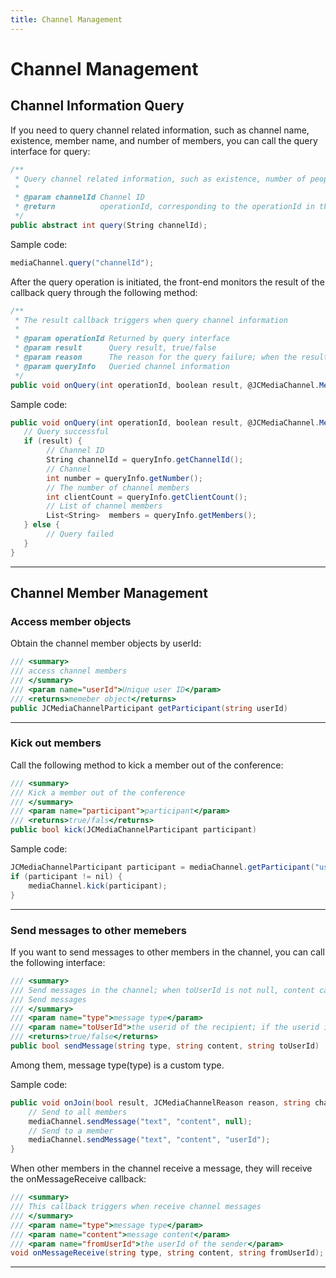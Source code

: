 ```yaml
---
title: Channel Management
---
```

# Channel Management

## Channel Information Query

If you need to query channel related information, such as channel name,
existence, member name, and number of members, you can call the query
interface for query:

``````csharp
/**
 * Query channel related information, such as existence, number of people, etc.
 *
 * @param channelId Channel ID
 * @return          operationId, corresponding to the operationId in the onQuery callback
 */
public abstract int query(String channelId);
``````

Sample code:

``````csharp
mediaChannel.query("channelId");
``````

After the query operation is initiated, the front-end monitors the
result of the callback query through the following method:

``````csharp
/**
 * The result callback triggers when query channel information
 *
 * @param operationId Returned by query interface
 * @param result      Query result, true/false
 * @param reason      The reason for the query failure; when the result is false, The value is valid
 * @param queryInfo   Queried channel information
 */
public void onQuery(int operationId, boolean result, @JCMediaChannel.MediaChannelReason int reason, JCMediaChannelQueryInfo queryInfo);
``````

Sample code:

``````csharp
public void onQuery(int operationId, boolean result, @JCMediaChannel.MediaChannelReason int reason, JCMediaChannelQueryInfo queryInfo) {
   // Query successful
   if (result) {
        // Channel ID
        String channelId = queryInfo.getChannelId();
        // Channel
        int number = queryInfo.getNumber();
        // The number of channel members
        int clientCount = queryInfo.getClientCount();
        // List of channel members
        List<String>  members = queryInfo.getMembers();
   } else {
        // Query failed
   }
}
``````

-----

## Channel Member Management

### Access member objects

Obtain the channel member objects by userId:

``````csharp
/// <summary>
/// access channel members
/// </summary>
/// <param name="userId">Unique user ID</param>
/// <returns>memeber object</returns>
public JCMediaChannelParticipant getParticipant(string userId)
``````

-----

### Kick out members

Call the following method to kick a member out of the conference:

``````csharp
/// <summary>
/// Kick a member out of the conference
/// </summary>
/// <param name="participant">participant</param>
/// <returns>true/fals</returns>
public bool kick(JCMediaChannelParticipant participant)
``````

Sample code:

``````csharp
JCMediaChannelParticipant participant = mediaChannel.getParticipant("userId");
if (participant != nil) {
    mediaChannel.kick(participant);
}
``````

-----

### Send messages to other memebers

If you want to send messages to other members in the channel, you can
call the following interface:

``````csharp
/// <summary>
/// Send messages in the channel; when toUserId is not null, content cannot be greater than 4k
/// Send messages
/// </summary>
/// <param name="type">message type</param>
/// <param name="toUserId">the userid of the recipient; if the userid is set to null, it will be sent to all members of the channel</param>
/// <returns>true/false</returns>
public bool sendMessage(string type, string content, string toUserId)
``````

Among them, message type(type) is a custom type.

Sample code:

``````csharp
public void onJoin(bool result, JCMediaChannelReason reason, string channelId) {
    // Send to all members
    mediaChannel.sendMessage("text", "content", null);
    // Send to a member
    mediaChannel.sendMessage("text", "content", "userId");
}
``````

When other members in the channel receive a message, they will receive
the onMessageReceive callback:

``````csharp
/// <summary>
/// This callback triggers when receive channel messages
/// </summary>
/// <param name="type">message type</param>
/// <param name="content">message content</param>
/// <param name="fromUserId">the userId of the sender</param>
void onMessageReceive(string type, string content, string fromUserId);
``````

-----
